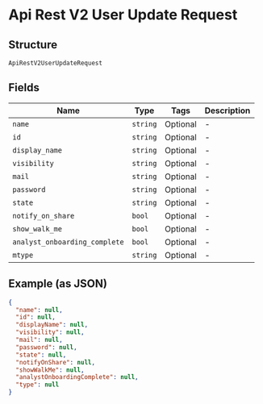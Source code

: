 
# Api Rest V2 User Update Request

## Structure

`ApiRestV2UserUpdateRequest`

## Fields

| Name | Type | Tags | Description |
|  --- | --- | --- | --- |
| `name` | `string` | Optional | - |
| `id` | `string` | Optional | - |
| `display_name` | `string` | Optional | - |
| `visibility` | `string` | Optional | - |
| `mail` | `string` | Optional | - |
| `password` | `string` | Optional | - |
| `state` | `string` | Optional | - |
| `notify_on_share` | `bool` | Optional | - |
| `show_walk_me` | `bool` | Optional | - |
| `analyst_onboarding_complete` | `bool` | Optional | - |
| `mtype` | `string` | Optional | - |

## Example (as JSON)

```json
{
  "name": null,
  "id": null,
  "displayName": null,
  "visibility": null,
  "mail": null,
  "password": null,
  "state": null,
  "notifyOnShare": null,
  "showWalkMe": null,
  "analystOnboardingComplete": null,
  "type": null
}
```

